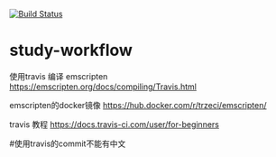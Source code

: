 [![Build Status](https://travis-ci.com/seuliang/study-workflow2.svg?branch=master)](https://travis-ci.com/seuliang/study-workflow2)

# study-workflow
使用travis 编译 emscripten
https://emscripten.org/docs/compiling/Travis.html

emscripten的docker镜像
https://hub.docker.com/r/trzeci/emscripten/

travis 教程
https://docs.travis-ci.com/user/for-beginners

#使用travis的commit不能有中文
